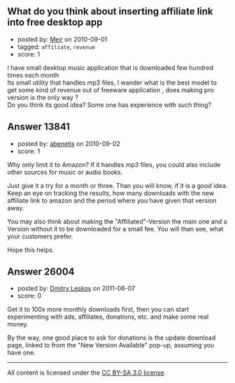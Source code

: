 ## What do you think about inserting affiliate link into free desktop app

- posted by: [Meir](https://stackexchange.com/users/-1/1189-meir) on 2010-09-01
- tagged: `affiliate`, `revenue`
- score: 1

I have small desktop music application that is downloaded few hundred times each month  
Its small utility that handles mp3 files, I wander what is the best model to get some kind of revenue out of freeware application , does making pro version is the only way ?  
Do you think its good idea? Some one has experience with such thing? 


## Answer 13841

- posted by: [abenetis](https://stackexchange.com/users/-1/3397-abenetis) on 2010-09-02
- score: 1

Why only limit it to Amazon? If it handles mp3 files, you could also include other sources for music or audio books.

Just give it a try for a month or three. Than you will know, if it is a good idea. 
Keep an eye on tracking the results, how many downloads with the new affiliate link to amazon and the period where you have given that version away. 

You may also think about making the "Affiliated"-Version the main one and a Version without it to be downloaded for a small fee. You will than see, what your customers prefer.

Hope this helps.



## Answer 26004

- posted by: [Dmitry Leskov](https://stackexchange.com/users/-1/2093-dmitry-leskov) on 2011-06-07
- score: 0

Get it to 100x more monthly downloads first, then you can start experimenting with ads, affiliates, donations, etc. and make some real money.

By the way, one good place to ask for donations is the update download page, linked to from the "New Version Available" pop-up, assuming you have one.



---

All content is licensed under the [CC BY-SA 3.0 license](https://creativecommons.org/licenses/by-sa/3.0/).
